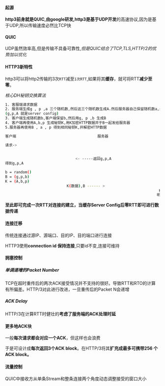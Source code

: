 #### 起源

**http3前身就是QUIC,**由google研发**,http3是基于UDP开发**的高速协议,因为是基于UDP,所以传输速度必然比TCP快

#### QUIC

UDP虽然效率高,但是传输不具备可靠性,*但是QUIC结合了TCP,TLS,HTTP/2的优势加以优化*

#### HTTP3新特性

http3可以将http2传输的3次`RTT`减至`1次RTT`,如果将其**缓存**，就可将RTT**减少至零**。

*核心DH秘钥交换算法*

```bash
1. 客服端请求数据
2. 服务端生成g , p ,a 三个随机数,然后这三个随机数生成A.然后服务器自己保留随机数a,最后将g,p,A传递给客户端
(g,p,A 就是server config)
3. 客户端生成随机数b,客户端保留b,然后用g, p ,b 生成B
4. 客户端再使用A,b,p 生成秘钥K,用K加密HTTP数据并于B一起发给服务器
5.服务器再使用B , a , p 得到相同秘钥K,并解密HTTP数据
```

```bash
客户端                                     服务器

请求->                                 
																			生成 a,g,p
																			A = (a,g,p)
								<- -----返回g,p,A
得到g,p,A

b = random()
B = (g,p,b)
K = (A,b,p)
						    K(数据),B	------ >
						    										  K = (A,b,p)
						    										 明文 = K(数据)
```

**至此即可完成一次RTT对连接的建立，当缓存Server Config后零RTT即可进行数据传递**

#### 连接迁移

传统连接通过源IP、源端口、目的IP、目的端口进行连接

HTTP3使用**connection id 保持连接**,只要id不变,连接可维持

#### 拥塞控制

##### **单调递增**的Packet Number

TCP在超时重传后的两次ACK接受情况并不支持的很好。导致RTT和RTO的计算有所偏差。HTTP/3对此进行改进，一旦重传后的Packet N会递增

##### **ACK Delay**

HTTP/3在计算RTT时健壮的**考虑了服务端的ACK处理时延**

#### 更多地ACK块

一般**每次请求都会对应一个ACK**，但这样也会浪费

于是可设计成**每次返回3个ACK block**。在HTTP/3将其**扩充成最多可携带256 个ACK block。**

#### 流量控制

QUIC中接收方从单条Stream和整条连接两个角度动态调整接受的窗口大小